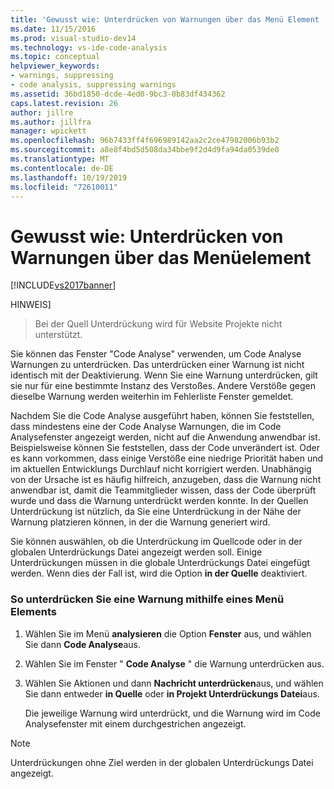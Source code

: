 ```yaml
---
title: 'Gewusst wie: Unterdrücken von Warnungen über das Menü Element | Microsoft-Dokumentation'
ms.date: 11/15/2016
ms.prod: visual-studio-dev14
ms.technology: vs-ide-code-analysis
ms.topic: conceptual
helpviewer_keywords:
- warnings, suppressing
- code analysis, suppressing warnings
ms.assetid: 36bd1850-dcde-4ed0-9bc3-0b83df434362
caps.latest.revision: 26
author: jillre
ms.author: jillfra
manager: wpickett
ms.openlocfilehash: 96b7433ff4f696989142aa2c2ce47982006b93b2
ms.sourcegitcommit: a8e8f4bd5d508da34bbe9f2d4d9fa94da0539de0
ms.translationtype: MT
ms.contentlocale: de-DE
ms.lasthandoff: 10/19/2019
ms.locfileid: "72610011"
---
```

# <a name="how-to-suppress-warnings-by-using-the-menu-item"></a>Gewusst wie: Unterdrücken von Warnungen über das Menüelement
[!INCLUDE[vs2017banner](../includes/vs2017banner.md)]

HINWEIS]
> Bei der Quell Unterdrückung wird für Website Projekte nicht unterstützt.

 Sie können das Fenster "Code Analyse" verwenden, um Code Analyse Warnungen zu unterdrücken. Das unterdrücken einer Warnung ist nicht identisch mit der Deaktivierung. Wenn Sie eine Warnung unterdrücken, gilt sie nur für eine bestimmte Instanz des Verstoßes. Andere Verstöße gegen dieselbe Warnung werden weiterhin im Fehlerliste Fenster gemeldet.

 Nachdem Sie die Code Analyse ausgeführt haben, können Sie feststellen, dass mindestens eine der Code Analyse Warnungen, die im Code Analysefenster angezeigt werden, nicht auf die Anwendung anwendbar ist. Beispielsweise können Sie feststellen, dass der Code unverändert ist. Oder es kann vorkommen, dass einige Verstöße eine niedrige Priorität haben und im aktuellen Entwicklungs Durchlauf nicht korrigiert werden. Unabhängig von der Ursache ist es häufig hilfreich, anzugeben, dass die Warnung nicht anwendbar ist, damit die Teammitglieder wissen, dass der Code überprüft wurde und dass die Warnung unterdrückt werden konnte. In der Quellen Unterdrückung ist nützlich, da Sie eine Unterdrückung in der Nähe der Warnung platzieren können, in der die Warnung generiert wird.

 Sie können auswählen, ob die Unterdrückung im Quellcode oder in der globalen Unterdrückungs Datei angezeigt werden soll. Einige Unterdrückungen müssen in die globale Unterdrückungs Datei eingefügt werden. Wenn dies der Fall ist, wird die Option **in der Quelle** deaktiviert.

### <a name="to-suppress-a-warning-by-using-menu-item"></a>So unterdrücken Sie eine Warnung mithilfe eines Menü Elements

1. Wählen Sie im Menü **analysieren** die Option **Fenster** aus, und wählen Sie dann **Code Analyse**aus.

2. Wählen Sie im Fenster " **Code Analyse** " die Warnung unterdrücken aus.

3. Wählen Sie Aktionen und dann **Nachricht unterdrücken**aus, und wählen Sie dann entweder **in Quelle** oder **in Projekt Unterdrückungs Datei**aus.

     Die jeweilige Warnung wird unterdrückt, und die Warnung wird im Code Analysefenster mit einem durchgestrichen angezeigt.

> [!NOTE]
> Unterdrückungen ohne Ziel werden in der globalen Unterdrückungs Datei angezeigt.
